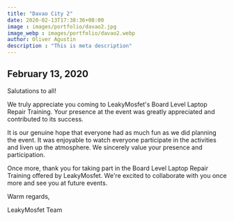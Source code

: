 ```yaml
---
title: "Davao City 2"
date: 2020-02-13T17:38:36+08:00
image : images/portfolio/davao2.jpg
image_webp : images/portfolio/davao2.webp
author: Oliver Agustin
description : "This is meta description"
---
```


## February 13, 2020
Salutations to all!

We truly appreciate you coming to LeakyMosfet's Board Level Laptop Repair Training. Your presence at the event was greatly appreciated and contributed to its success.

It is our genuine hope that everyone had as much fun as we did planning the event. It was enjoyable to watch everyone participate in the activities and liven up the atmosphere. We sincerely value your presence and participation.

Once more, thank you for taking part in the Board Level Laptop Repair Training offered by LeakyMosfet. We're excited to collaborate with you once more and see you at future events.

Warm regards,

LeakyMosfet Team

